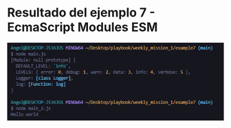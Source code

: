 # Resultado del ejemplo 7 - EcmaScript Modules ESM

![Resultado del ejemplo 7](../assets/example7.png "EcmaScript Modules ESM")